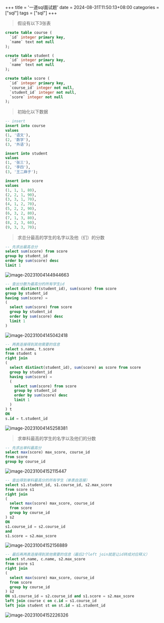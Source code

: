 +++
title = '一道sql面试题'
date = 2024-08-31T11:50:13+08:00
categories = ["sql"]
tags = ["sql"]
+++

> 假设有以下3张表

```sql
create table course (
  `id` integer primary key,
  `name` text not null
);

create table student (
  `id` integer primary key,
  `name` text not null
);

create table score (
  `id` integer primary key,
  `course_id` integer not null,
  `student_id` integer not null,
  `score` integer not null
);
```

> 初始化以下数据

```sql
-- insert
insert into course
values
(1, '语文'),
(2, '数学'),
(3, '外语');

insert into student
values
(1, '张三'),
(2, '李四'),
(3, '王二麻子');

insert into score
values
(1, 1, 1, 80),
(2, 2, 1, 90),
(3, 3, 1, 70),
(4, 1, 2, 70),
(5, 2, 2, 90),
(6, 3, 2, 80),
(7, 1, 3, 80),
(8, 2, 3, 60),
(9, 3, 3, 70);
```

> 求总分最高的学生的名字以及他（们）的分数

```sql
-- 先求出最高总分
select sum(score) from score
group by student_id
order by sum(score) desc
limit 1
```

![image-20231004144944663](https://gyc-pic-for-typora.oss-cn-shanghai.aliyuncs.com/img_for_typora/image-20231004144944663.png)

```sql
-- 查出分数为最高分的所有学生id
select distinct(student_id), sum(score) from score
group by student_id
having sum(score) = 
(
  select sum(score) from score
  group by student_id
  order by sum(score) desc
  limit 1
)
```

![image-20231004145042418](https://gyc-pic-for-typora.oss-cn-shanghai.aliyuncs.com/img_for_typora/image-20231004145042418.png)

```sql
-- 两表连接得到其他需要的信息
select s.name, t.score
from student s
right join 
(
  select distinct(student_id), sum(score) as score from score
  group by student_id
  having sum(score) = 
  (
    select sum(score) from score
    group by student_id
    order by sum(score) desc
    limit 1
  )
) t
ON
s.id = t.student_id
```

![image-20231004145258381](https://gyc-pic-for-typora.oss-cn-shanghai.aliyuncs.com/img_for_typora/image-20231004145258381.png)

> 求单科最高的学生的名字以及他们的分数

```sql
-- 先求出单科最高分
select max(score) max_score, course_id
from score
group by course_id
```

![image-20231004152115447](https://gyc-pic-for-typora.oss-cn-shanghai.aliyuncs.com/img_for_typora/image-20231004152115447.png)

```sql
-- 查出得到单科最高分的所有学生（单表自连接）
select s1.student_id, s1.course_id, s2.max_score
from score s1
right join 
(
  select max(score) max_score, course_id
  from score
  group by course_id
) s2
ON
s1.course_id = s2.course_id
and
s1.score = s2.max_score
```

![image-20231004152156889](https://gyc-pic-for-typora.oss-cn-shanghai.aliyuncs.com/img_for_typora/image-20231004152156889.png)

```sql
-- 最后再两表连接得到其他需要的信息（最后2个left join就是让id转成对应释义）
select st.name, c.name, s2.max_score
from score s1
right join 
(
  select max(score) max_score, course_id
  from score
  group by course_id
) s2
ON s1.course_id = s2.course_id and s1.score = s2.max_score
left join course c on c.id = s1.course_id
left join student st on st.id = s1.student_id
```

![image-20231004152226326](https://gyc-pic-for-typora.oss-cn-shanghai.aliyuncs.com/img_for_typora/image-20231004152226326.png)

